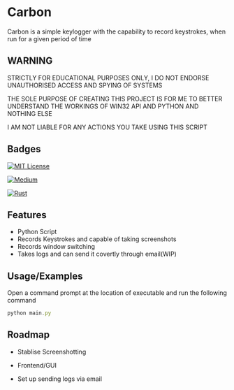 
# Carbon

Carbon is a simple keylogger with the capability to record keystrokes, when run for a given period of time





## WARNING

STRICTLY FOR EDUCATIONAL PURPOSES ONLY, I DO NOT ENDORSE UNAUTHORISED ACCESS AND SPYING OF SYSTEMS

THE SOLE PURPOSE OF CREATING THIS PROJECT IS FOR ME TO BETTER UNDERSTAND THE WORKINGS OF WIN32 API AND PYTHON AND NOTHING ELSE

I AM NOT LIABLE FOR ANY ACTIONS YOU TAKE USING THIS SCRIPT


## Badges
[![MIT License](https://img.shields.io/badge/License-MIT-green.svg)](https://choosealicense.com/licenses/mit/) 

[![Medium](https://img.shields.io/badge/Medium-12100E?style=for-the-badge&logo=medium&logoColor=white)](https://medium.com/@kol-mikaelson)

[![Rust](https://img.shields.io/badge/Python-3776AB?style=for-the-badge&logo=python&logoColor=white)]()
## Features

- Python Script
- Records Keystrokes and capable of taking screenshots
- Records window switching 
- Takes logs and can send it covertly through email(WIP)


## Usage/Examples
Open a command prompt at the location of executable and run the following command
```javascript
python main.py

```
## Roadmap

- Stablise Screenshotting

- Frontend/GUI

- Set up sending logs via email

